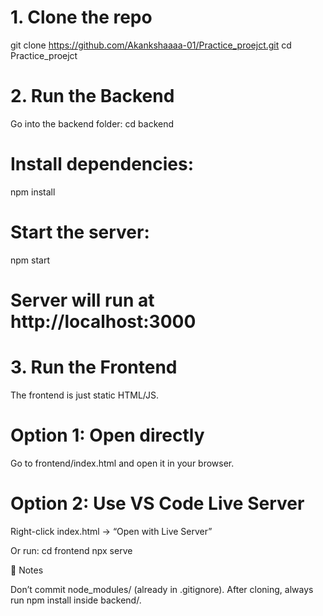 # 1. Clone the repo
git clone https://github.com/Akankshaaaa-01/Practice_proejct.git
cd Practice_proejct

# 2. Run the Backend
Go into the backend folder:
cd backend

# Install dependencies:
npm install


# Start the server:
npm start

# Server will run at http://localhost:3000

# 3. Run the Frontend
The frontend is just static HTML/JS.

# Option 1: Open directly
Go to frontend/index.html and open it in your browser.

# Option 2: Use VS Code Live Server
Right-click index.html → “Open with Live Server”

Or run:
cd frontend
npx serve



📝 Notes

Don’t commit node_modules/ (already in .gitignore).
After cloning, always run npm install inside backend/.

